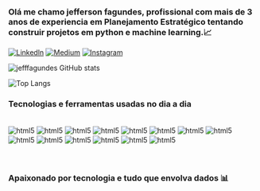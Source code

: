 ### Olá me chamo jefferson fagundes, profissional com mais de 3 anos de experiencia em Planejamento Estratégico tentando construir projetos em python e machine learning.📈<br/>

[![Linkedln](https://img.shields.io/badge/LinkedIn-0077B5?style=for-the-badge&logo=linkedin&logoColor=white)](https://www.linkedin.com/in/jefferson-fagundes/)
[![Medium](https://img.shields.io/badge/Medium-12100E?style=for-the-badge&logo=medium&logoColor=white)](https://medium.com/@jeffersonfg569)
[![Instagram](https://img.shields.io/badge/Instagram-E4405F?style=for-the-badge&logo=instagram&logoColor=white )](https://www.instagram.com/jefferson_fagundes7/ )

![jefffagundes GitHub stats](https://github-readme-stats.vercel.app/api?username=jefffagundes&show_icons=true&theme=tokyonight)

 ![Top Langs](https://github-readme-stats.vercel.app/api/top-langs/?username=jefffagundes&layout=compact)

### Tecnologias e ferramentas usadas no dia a dia

<div style=""display: inline_block"><br/>
 <img align="center" alt="html5" src="https://img.shields.io/badge/Python-3776AB?style=for-the-badge&logo=python&logoColor=white" />
 <img align="center" alt="html5" src="https://img.shields.io/badge/HTML-239120?style=for-the-badge&logo=html5&logoColor=white" />
 <img align="center" alt="html5" src="https://img.shields.io/badge/CSS-239120?&style=for-the-badge&logo=css3&logoColor=white" />
 <img align="center" alt="html5" src="https://img.shields.io/badge/HTML5-E34F26?style=for-the-badge&logo=html5&logoColor=white" />
 <img align="center" alt="html5" src="https://img.shields.io/badge/MySQL-005C84?style=for-the-badge&logo=mysql&logoColor=white" />
 <img align="center" alt="html5" src="https://img.shields.io/badge/Databricks-FF3621?style=for-the-badge&logo=Databricks&logoColor=white" />
 <img align="center" alt="html5" src="https://img.shields.io/badge/Colab-F9AB00?style=for-the-badge&logo=googlecolab&color=525252" />
 <img align="center" alt="html5" src="https://img.shields.io/badge/Notepad++-90E59A.svg?style=for-the-badge&logo=notepad%2B%2B&logoColor=black" />
 <img align="center" alt="html5" src="https://aleen42.github.io/badges/src/photoshop.svg" />
 <img align="center" alt="html5" src="https://aleen42.github.io/badges/src/illustrator.svg" />
 <img align="center" alt="html5" src="https://aleen42.github.io/badges/src/after_effects.svg" />
 <img align="center" alt="html5" src="https://img.shields.io/badge/Made%20with-Jupyter-orange?style=for-the-badge&logo=Jupyter" />
 <img align="center" alt="html5" src="https://img.shields.io/badge/Made%20for-VSCode-1f425f.svg" />
 <img align="center" alt="html5" src="https://img.shields.io/badge/Google_chrome-4285F4?style=for-the-badge&logo=Google-chrome&logoColor=white" /><br/><br/><br/>

 ### Apaixonado por tecnologia e tudo que envolva dados 📊



  
  
</div>
